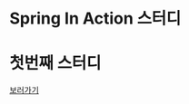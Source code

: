 Spring In Action 스터디
=======================

# 첫번째 스터디
[보러가기](https://github.com/Yangsiyoung/Spring/tree/master/src/main/java/com/spring/SpringInAction/study01)